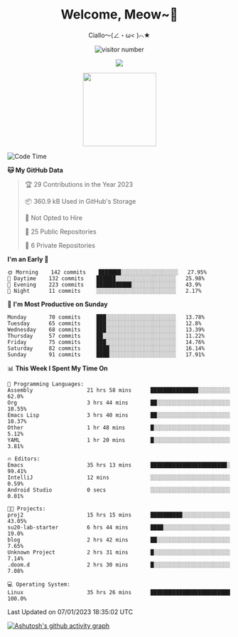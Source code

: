 <div align="center">
  <h1>Welcome, Meow~👋</h1>
  <p>Ciallo～(∠・ω< )⌒★</p>
</div>

<p align="center">
  <img src="https://count.getloli.com/get/@Ziqi-Yang?theme=rule34" alt="visitor number" />
</p>

<p align="center">
  <img src="https://skillicons.dev/icons?i=c,py,flutter,go,java,js,linux,emacs" />
</p>
<p align="center">
  <img height="165" src="https://github-readme-stats.vercel.app/api?username=Ziqi-Yang&show_icons=true&include_all_commits=true&hide_border=true" />
</p>

<!--START_SECTION:waka-->
![Code Time](http://img.shields.io/badge/Code%20Time-356%20hrs%2033%20mins-blue)

**🐱 My GitHub Data** 

> 🏆 29 Contributions in the Year 2023
 > 
> 📦 360.9 kB Used in GitHub's Storage 
 > 
> 🚫 Not Opted to Hire
 > 
> 📜 25 Public Repositories 
 > 
> 🔑 6 Private Repositories  
 > 
**I'm an Early 🐤** 

```text
🌞 Morning    142 commits    ███████░░░░░░░░░░░░░░░░░░   27.95% 
🌆 Daytime    132 commits    ██████░░░░░░░░░░░░░░░░░░░   25.98% 
🌃 Evening    223 commits    ███████████░░░░░░░░░░░░░░   43.9% 
🌙 Night      11 commits     ░░░░░░░░░░░░░░░░░░░░░░░░░   2.17%

```
📅 **I'm Most Productive on Sunday** 

```text
Monday       70 commits     ███░░░░░░░░░░░░░░░░░░░░░░   13.78% 
Tuesday      65 commits     ███░░░░░░░░░░░░░░░░░░░░░░   12.8% 
Wednesday    68 commits     ███░░░░░░░░░░░░░░░░░░░░░░   13.39% 
Thursday     57 commits     ██░░░░░░░░░░░░░░░░░░░░░░░   11.22% 
Friday       75 commits     ███░░░░░░░░░░░░░░░░░░░░░░   14.76% 
Saturday     82 commits     ████░░░░░░░░░░░░░░░░░░░░░   16.14% 
Sunday       91 commits     ████░░░░░░░░░░░░░░░░░░░░░   17.91%

```


📊 **This Week I Spent My Time On** 

```text
💬 Programming Languages: 
Assembly                 21 hrs 58 mins      ███████████████░░░░░░░░░░   62.0% 
Org                      3 hrs 44 mins       ██░░░░░░░░░░░░░░░░░░░░░░░   10.55% 
Emacs Lisp               3 hrs 40 mins       ██░░░░░░░░░░░░░░░░░░░░░░░   10.37% 
Other                    1 hr 48 mins        █░░░░░░░░░░░░░░░░░░░░░░░░   5.12% 
YAML                     1 hr 20 mins        █░░░░░░░░░░░░░░░░░░░░░░░░   3.81%

🔥 Editors: 
Emacs                    35 hrs 13 mins      ████████████████████████░   99.41% 
IntelliJ                 12 mins             ░░░░░░░░░░░░░░░░░░░░░░░░░   0.59% 
Android Studio           0 secs              ░░░░░░░░░░░░░░░░░░░░░░░░░   0.01%

🐱‍💻 Projects: 
proj2                    15 hrs 15 mins      ██████████░░░░░░░░░░░░░░░   43.05% 
su20-lab-starter         6 hrs 44 mins       ████░░░░░░░░░░░░░░░░░░░░░   19.0% 
blog                     2 hrs 42 mins       ██░░░░░░░░░░░░░░░░░░░░░░░   7.65% 
Unknown Project          2 hrs 31 mins       █░░░░░░░░░░░░░░░░░░░░░░░░   7.14% 
.doom.d                  2 hrs 30 mins       █░░░░░░░░░░░░░░░░░░░░░░░░   7.08%

💻 Operating System: 
Linux                    35 hrs 26 mins      █████████████████████████   100.0%

```


 Last Updated on 07/01/2023 18:35:02 UTC
<!--END_SECTION:waka-->


[![Ashutosh's github activity graph](https://github-readme-activity-graph.cyclic.app/graph?username=Ziqi-Yang&theme=github)](https://github.com/ashutosh00710/github-readme-activity-graph)
